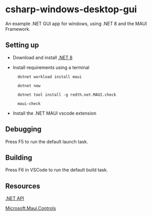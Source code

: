 # csharp-windows-desktop-gui

An example .NET GUI app for windows, using .NET 8 and the MAUI Framework.

## Setting up

- Download and install [.NET 8](https://dotnet.microsoft.com/en-us/download/dotnet/thank-you/sdk-8.0.204-windows-x64-installer)

- Install requirements using a terminal

        dotnet workload install maui

        dotnet new

        dotnet tool install -g redth.net.MAUI.check

        maui-check

- Install the .NET MAUI vscode extension

## Debugging

Press F5 to run the default launch task.

## Building

Press F6 in VSCode to run the default build task.


## Resources

[.NET API](https://learn.microsoft.com/en-us/dotnet/api/)

[Microsoft.Maui.Controls](https://learn.microsoft.com/en-us/dotnet/api/microsoft.maui.controls?view=net-maui-8.0)
